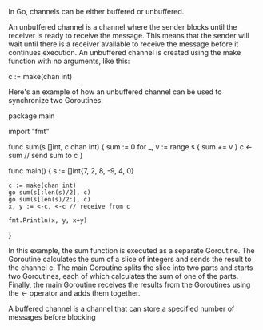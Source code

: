 In Go, channels can be either buffered or unbuffered.

An unbuffered channel is a channel where the sender blocks until the receiver is ready to receive the message. This means that the sender will wait until there is a receiver available to receive the message before it continues execution. An unbuffered channel is created using the make function with no arguments, like this:

c := make(chan int)

Here's an example of how an unbuffered channel can be used to synchronize two Goroutines:

package main

import "fmt"

func sum(s []int, c chan int) {
	sum := 0
	for _, v := range s {
		sum += v
	}
	c <- sum // send sum to c
}

func main() {
	s := []int{7, 2, 8, -9, 4, 0}

	c := make(chan int)
	go sum(s[:len(s)/2], c)
	go sum(s[len(s)/2:], c)
	x, y := <-c, <-c // receive from c

	fmt.Println(x, y, x+y)
}

In this example, the sum function is executed as a separate Goroutine. The Goroutine calculates the sum of a slice of integers and sends the result to the channel c. The main Goroutine splits the slice into two parts and starts two Goroutines, each of which calculates the sum of one of the parts. Finally, the main Goroutine receives the results from the Goroutines using the <- operator and adds them together.

A buffered channel is a channel that can store a specified number of messages before blocking